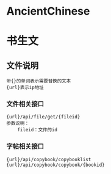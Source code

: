 # AncientChinese
书生文
=====
## 文件说明
    带{}的单词表示需要替换的文本
    {url}表示ip地址
### 文件相关接口
    {url}/api/file/get/{fileid}
    参数说明：
        fileid：文件的id
### 字帖相关接口
    {url}/api/copybook/copybooklist
    {url}/api/copybook/copybook/{bookid}

